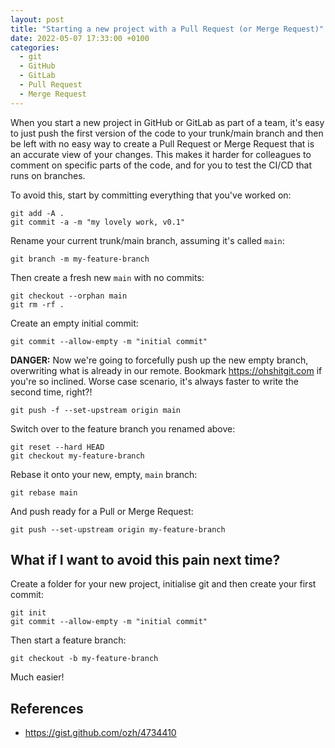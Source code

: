 ```yaml
---
layout: post
title: "Starting a new project with a Pull Request (or Merge Request)"
date: 2022-05-07 17:33:00 +0100
categories:
  - git
  - GitHub
  - GitLab
  - Pull Request
  - Merge Request
---
```


When you start a new project in GitHub or GitLab as part of a team, it's easy
to just push the first version of the code to your trunk/main branch and then
be left with no easy way to create a Pull Request or Merge Request that is an
accurate view of your changes. This makes it harder for colleagues to comment
on specific parts of the code, and for you to test the CI/CD that runs on
branches.

To avoid this, start by committing everything that you've worked on:

```
git add -A .
git commit -a -m "my lovely work, v0.1"
```

Rename your current trunk/main branch, assuming it's called `main`:

```
git branch -m my-feature-branch
```

Then create a fresh new `main` with no commits:

```
git checkout --orphan main
git rm -rf .
```

Create an empty initial commit:

```
git commit --allow-empty -m "initial commit"
```

**DANGER:** Now we're going to forcefully push up the new empty branch,
overwriting what is already in our remote. Bookmark https://ohshitgit.com if
you're so inclined. Worse case scenario, it's always faster to write the second
time, right?!

```
git push -f --set-upstream origin main
```

Switch over to the feature branch you renamed above:

```
git reset --hard HEAD
git checkout my-feature-branch
```

Rebase it onto your new, empty, `main` branch:

```
git rebase main
```

And push ready for a Pull or Merge Request:

```
git push --set-upstream origin my-feature-branch
```

## What if I want to avoid this pain next time?

Create a folder for your new project, initialise git and then create your first
commit:

```
git init
git commit --allow-empty -m "initial commit"
```

Then start a feature branch:

```
git checkout -b my-feature-branch
```

Much easier!

## References

* https://gist.github.com/ozh/4734410
